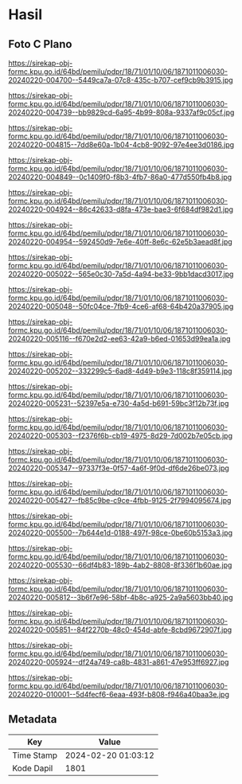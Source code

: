 # Hasil

## Foto C Plano

https://sirekap-obj-formc.kpu.go.id/64bd/pemilu/pdpr/18/71/01/10/06/1871011006030-20240220-004700--5449ca7a-07c8-435c-b707-cef9cb9b3915.jpg

https://sirekap-obj-formc.kpu.go.id/64bd/pemilu/pdpr/18/71/01/10/06/1871011006030-20240220-004739--bb9829cd-6a95-4b99-808a-9337af9c05cf.jpg

https://sirekap-obj-formc.kpu.go.id/64bd/pemilu/pdpr/18/71/01/10/06/1871011006030-20240220-004815--7dd8e60a-1b04-4cb8-9092-97e4ee3d0186.jpg

https://sirekap-obj-formc.kpu.go.id/64bd/pemilu/pdpr/18/71/01/10/06/1871011006030-20240220-004849--0c1409f0-f8b3-4fb7-86a0-477d550fb4b8.jpg

https://sirekap-obj-formc.kpu.go.id/64bd/pemilu/pdpr/18/71/01/10/06/1871011006030-20240220-004924--86c42633-d8fa-473e-bae3-6f684df982d1.jpg

https://sirekap-obj-formc.kpu.go.id/64bd/pemilu/pdpr/18/71/01/10/06/1871011006030-20240220-004954--592450d9-7e6e-40ff-8e6c-62e5b3aead8f.jpg

https://sirekap-obj-formc.kpu.go.id/64bd/pemilu/pdpr/18/71/01/10/06/1871011006030-20240220-005022--565e0c30-7a5d-4a94-be33-9bb1dacd3017.jpg

https://sirekap-obj-formc.kpu.go.id/64bd/pemilu/pdpr/18/71/01/10/06/1871011006030-20240220-005048--50fc04ce-7fb9-4ce6-af68-64b420a37905.jpg

https://sirekap-obj-formc.kpu.go.id/64bd/pemilu/pdpr/18/71/01/10/06/1871011006030-20240220-005116--f670e2d2-ee63-42a9-b6ed-01653d99ea1a.jpg

https://sirekap-obj-formc.kpu.go.id/64bd/pemilu/pdpr/18/71/01/10/06/1871011006030-20240220-005202--332299c5-6ad8-4d49-b9e3-118c8f359114.jpg

https://sirekap-obj-formc.kpu.go.id/64bd/pemilu/pdpr/18/71/01/10/06/1871011006030-20240220-005231--52397e5a-e730-4a5d-b691-59bc3f12b73f.jpg

https://sirekap-obj-formc.kpu.go.id/64bd/pemilu/pdpr/18/71/01/10/06/1871011006030-20240220-005303--f2376f6b-cb19-4975-8d29-7d002b7e05cb.jpg

https://sirekap-obj-formc.kpu.go.id/64bd/pemilu/pdpr/18/71/01/10/06/1871011006030-20240220-005347--97337f3e-0f57-4a6f-9f0d-df6de26be073.jpg

https://sirekap-obj-formc.kpu.go.id/64bd/pemilu/pdpr/18/71/01/10/06/1871011006030-20240220-005427--fb85c9be-c9ce-4fbb-9125-2f7994095674.jpg

https://sirekap-obj-formc.kpu.go.id/64bd/pemilu/pdpr/18/71/01/10/06/1871011006030-20240220-005500--7b644e1d-0188-497f-98ce-0be60b5153a3.jpg

https://sirekap-obj-formc.kpu.go.id/64bd/pemilu/pdpr/18/71/01/10/06/1871011006030-20240220-005530--66df4b83-189b-4ab2-8808-8f336f1b60ae.jpg

https://sirekap-obj-formc.kpu.go.id/64bd/pemilu/pdpr/18/71/01/10/06/1871011006030-20240220-005812--3b6f7e96-58bf-4b8c-a925-2a9a5603bb40.jpg

https://sirekap-obj-formc.kpu.go.id/64bd/pemilu/pdpr/18/71/01/10/06/1871011006030-20240220-005851--84f2270b-48c0-454d-abfe-8cbd9672907f.jpg

https://sirekap-obj-formc.kpu.go.id/64bd/pemilu/pdpr/18/71/01/10/06/1871011006030-20240220-005924--df24a749-ca8b-4831-a861-47e953ff6927.jpg

https://sirekap-obj-formc.kpu.go.id/64bd/pemilu/pdpr/18/71/01/10/06/1871011006030-20240220-010001--5d4fecf6-6eaa-493f-b808-f946a40baa3e.jpg


## Metadata

| Key        | Value               |
| ---------- | ------------------- |
| Time Stamp | 2024-02-20 01:03:12 |
| Kode Dapil | 1801                |



